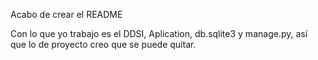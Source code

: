 Acabo de crear el README

Con lo que yo trabajo es el DDSI, Aplication, db.sqlite3 y manage.py, así que lo de proyecto creo que se puede quitar.
